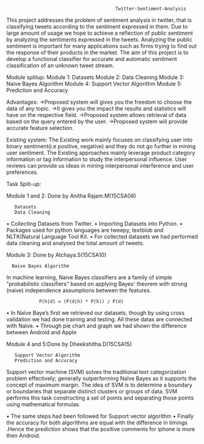                                             Twitter-Sentiment-Analysis
This project addresses the problem of sentiment analysis in twitter, that is classifying tweets according to the sentiment expressed in them. Due to large amount of usage we hope to achieve a reflection of public sentiment by analyzing the sentiments expressed in the tweets. Analyzing the public sentiment is important for many applications such as firms trying to find out the response of their products in the market. The aim of this project is to develop a functional classifier for accurate and automatic sentiment classification of an unknown tweet stream.

Module splitup: Module 1: Datasets Module 2: Data Cleaning Module 3: Naive Bayes Algorithm Module 4: Support Vector Algorithm Module 5: Prediction and Accuracy

Advantages: ->Proposed system will gives you the freedom to choose the data of any topic. ->It gives you the impact the results and statistics will have on the respective field. ->Proposed system allows retrieval of data based on the query entered by the user. ->Proposed system will provide accurate feature selection.

Existing system: The Existing work mainly focuses on classifying user into binary sentiment(i.e positive, negative) and they do not go further in mining user sentiment. The Existing approaches mainly leverage product category information or tag information to study the interpersonal influence. User reviews can provide us ideas in mining interpersonal interference and user preferences.

Task Split-up:

Module 1 and 2: Done by Anitha Rajam.M(15CSA06)

       Datasets
       Data Cleaning
•	Collecting Datasets from Twitter. •	Importing Datasets into Python. •	Packages used for python languages are tweepy, textblob and NLTK(Natural Language Tool Kit. •	For collected datasets we had performed data cleaning and analysed the total amount of tweets.

Module 3: Done by Atchaya.S(15CSA10)

      Naive Bayes Algorithm
In machine learning, Naive Bayes classifiers are a family of simple "probabilistic classifiers" based on applying Bayes' theorem with strong (naive) independence assumptions between the features.

                P(h|d) = (P(d|h) * P(h)) / P(d) 
•	In Naïve Baye’s first we retrieved our datasets, though by using cross validation we had done training and testing. All these datas are connected with Naïve. •	Through pie chart and graph we had shown the difference between Android and Apple

Module 4 and 5:Done by Dheekshitha.D(15CSA15)

       Support Vector Algorithm
       Prediction and Accuracy
Support vector machine (SVM) solves the traditional text categorization problem effectively; generally outperforming Naïve Bayes as it supports the concept of maximum margin. The idea of SVM is to determine a boundary or boundaries that separate distinct clusters or groups of data. SVM performs this task constructing a set of points and separating those points using mathematical formulas.

•	The same steps had been followed for Support vector algorithm •	Finally the accuracy for both algorithms are equal with the difference in timings .Hence the prediction shows that the positive comments for iphone is more then Android.
